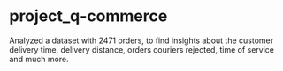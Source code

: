# project_q-commerce
Analyzed a dataset with 2471 orders, to find insights about the customer delivery time, delivery distance, orders couriers rejected, time of service and much more.
